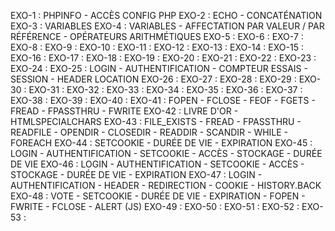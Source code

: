 EXO-1 : PHPINFO - ACCÈS CONFIG PHP
EXO-2 : ECHO - CONCATÉNATION
EXO-3 : VARIABLES
EXO-4 : VARIABLES - AFFECTATION PAR VALEUR / PAR RÉFÉRENCE - OPÉRATEURS ARITHMÉTIQUES
EXO-5 : 
EXO-6 : 
EXO-7 : 
EXO-8 : 
EXO-9 : 
EXO-10 : 
EXO-11 : 
EXO-12 : 
EXO-13 : 
EXO-14 : 
EXO-15 : 
EXO-16 : 
EXO-17 : 
EXO-18 : 
EXO-19 : 
EXO-20 : 
EXO-21 : 
EXO-22 : 
EXO-23 : 
EXO-24 : 
EXO-25 : LOGIN - AUTHENTIFICATION - COMPTEUR ESSAIS - SESSION - HEADER LOCATION
EXO-26 : 
EXO-27 : 
EXO-28 : 
EXO-29 : 
EXO-30 : 
EXO-31 : 
EXO-32 : 
EXO-33 : 
EXO-34 : 
EXO-35 : 
EXO-36 : 
EXO-37 : 
EXO-38 : 
EXO-39 : 
EXO-40 : 
EXO-41 : FOPEN - FCLOSE - FEOF - FGETS - FREAD - FPASSTHRU - FWRITE
EXO-42 : LIVRE D'OR - HTMLSPECIALCHARS
EXO-43 : FILE_EXISTS - FREAD - FPASSTHRU - READFILE - OPENDIR - CLOSEDIR - READDIR - SCANDIR - WHILE - FOREACH
EXO-44 : SETCOOKIE - DURÉE DE VIE - EXPIRATION
EXO-45 : LOGIN - AUTHENTIFICATION - SETCOOKIE - ACCÈS - STOCKAGE - DURÉE DE VIE
EXO-46 : LOGIN - AUTHENTIFICATION - SETCOOKIE - ACCÈS - STOCKAGE - DURÉE DE VIE - EXPIRATION
EXO-47 : LOGIN - AUTHENTIFICATION - HEADER - REDIRECTION - COOKIE - HISTORY.BACK
EXO-48 : VOTE - SETCOOKIE - DURÉE DE VIE - EXPIRATION - FOPEN - FWRITE - FCLOSE - ALERT (JS)
EXO-49 : 
EXO-50 : 
EXO-51 : 
EXO-52 : 
EXO-53 : 

